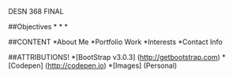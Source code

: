 DESN 368 FINAL 

##Objectives
*
*
*

##CONTENT
*About Me
*Portfolio Work
*Interests
*Contact Info 

##ATTRIBUTIONS!
*[BootStrap v3.0.3] (http://getbootstrap.com)
*[Codepen] (http://codepen.io)
*[Images] (Personal)

